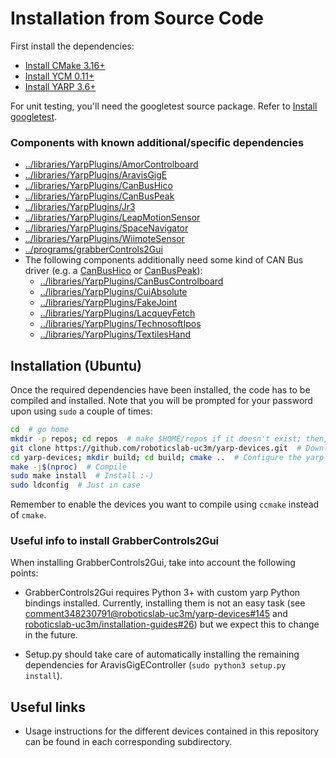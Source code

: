 # Installation from Source Code

First install the dependencies:
- [Install CMake 3.16+](https://github.com/roboticslab-uc3m/installation-guides/blob/master/install-cmake.md/)
- [Install YCM 0.11+](https://github.com/roboticslab-uc3m/installation-guides/blob/master/install-ycm.md/)
- [Install YARP 3.6+](https://github.com/roboticslab-uc3m/installation-guides/blob/master/install-yarp.md/)

For unit testing, you'll need the googletest source package. Refer to [Install googletest](https://github.com/roboticslab-uc3m/installation-guides/blob/master/install-googletest.md/).

### Components with known additional/specific dependencies

- [../libraries/YarpPlugins/AmorControlboard](../libraries/YarpPlugins/AmorControlboard#requirements)
- [../libraries/YarpPlugins/AravisGigE](../libraries/YarpPlugins/AravisGigE#requirements)
- [../libraries/YarpPlugins/CanBusHico](../libraries/YarpPlugins/CanBusHico#requirements)
- [../libraries/YarpPlugins/CanBusPeak](../libraries/YarpPlugins/CanBusPeak#requirements)
- [../libraries/YarpPlugins/Jr3](../libraries/YarpPlugins/Jr3#requirements)
- [../libraries/YarpPlugins/LeapMotionSensor](../libraries/YarpPlugins/LeapMotionSensor#requirements)
- [../libraries/YarpPlugins/SpaceNavigator](../libraries/YarpPlugins/SpaceNavigator#requirements)
- [../libraries/YarpPlugins/WiimoteSensor](../libraries/YarpPlugins/WiimoteSensor#requirements)
- [../programs/grabberControls2Gui](../programs/grabberControls2Gui#requirements)
- The following components additionally need some kind of CAN Bus driver (e.g. a [CanBusHico](../libraries/YarpPlugins/CanBusHico) or [CanBusPeak](../libraries/YarpPlugins/CanBusPeak)):
    - [../libraries/YarpPlugins/CanBusControlboard](../libraries/YarpPlugins/CanBusControlboard)
    - [../libraries/YarpPlugins/CuiAbsolute](../libraries/YarpPlugins/CuiAbsolute)
    - [../libraries/YarpPlugins/FakeJoint](../libraries/YarpPlugins/FakeJoint)
    - [../libraries/YarpPlugins/LacqueyFetch](../libraries/YarpPlugins/LacqueyFetch)
    - [../libraries/YarpPlugins/TechnosoftIpos](../libraries/YarpPlugins/TechnosoftIpos)
    - [../libraries/YarpPlugins/TextilesHand](../libraries/YarpPlugins/TextilesHand)


## Installation (Ubuntu)

Once the required dependencies have been installed, the code has to be compiled and installed. Note that you will be prompted for your password upon using `sudo` a couple of times:

```bash
cd  # go home
mkdir -p repos; cd repos  # make $HOME/repos if it doesn't exist; then, enter it
git clone https://github.com/roboticslab-uc3m/yarp-devices.git  # Download yarp-devices software from the repository
cd yarp-devices; mkdir build; cd build; cmake ..  # Configure the yarp-devices software
make -j$(nproc)  # Compile
sudo make install  # Install :-)
sudo ldconfig  # Just in case
```

Remember to enable the devices you want to compile using `ccmake` instead of `cmake`.

### Useful info to install GrabberControls2Gui

When installing GrabberControls2Gui, take into account the following points:

* GrabberControls2Gui requires Python 3+ with custom yarp Python bindings installed. Currently, installing them is not an easy task (see [comment348230791@roboticslab-uc3m/yarp-devices#145](https://github.com/roboticslab-uc3m/yarp-devices/issues/145#issuecomment-348230791) and [roboticslab-uc3m/installation-guides#26](https://github.com/roboticslab-uc3m/installation-guides/issues/26)) but we expect this to change in the future.

* Setup.py should take care of automatically installing the remaining dependencies for AravisGigEController (`sudo python3 setup.py install`).

## Useful links

* Usage instructions for the different devices contained in this repository can be found in each corresponding subdirectory.
